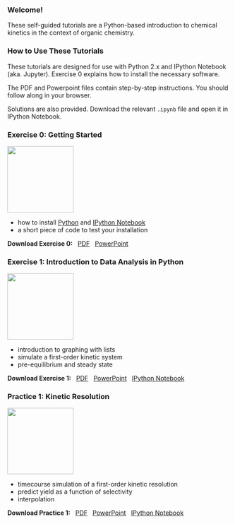 ### Welcome!
These self-guided tutorials are a Python-based introduction to chemical kinetics in the context of organic chemistry.

### How to Use These Tutorials

These tutorials are designed for use with Python 2.x and IPython Notebook (aka. Jupyter). Exercise 0 explains how to install the necessary software.

The PDF and Powerpoint files contain step-by-step instructions.  You should follow along in your browser.

Solutions are also provided.  Download the relevant `.ipynb` file and open it in IPython Notebook.

### Exercise 0: Getting Started
<img src="http://ekwan.github.io/practical_kinetics/exercise%200/Exercise%200.png" height=150px>

- how to install [Python](http://www.python.org) and [IPython Notebook](http://ipython.org/notebook.html)
- a short piece of code to test your installation

__Download Exercise 0:__ &nbsp; [PDF](http://ekwan.github.io/practical_kinetics/exercise%200/Exercise%200.pdf) &nbsp; [PowerPoint](http://ekwan.github.io/practical_kinetics/exercise%200/Exercise%200.pptx) 

### Exercise 1: Introduction to Data Analysis in Python
<img src="http://ekwan.github.io/practical_kinetics/exercise%201/Exercise%201.png" height=150px>

- introduction to graphing with lists
- simulate a first-order kinetic system
- pre-equilibrium and steady state

__Download Exercise 1:__ &nbsp; [PDF](http://ekwan.github.io/practical_kinetics/exercise%201/Exercise%201.pdf) &nbsp; [PowerPoint](http://ekwan.github.io/practical_kinetics/exercise%201/Exercise%201.pptx) &nbsp; [IPython Notebook](http://ekwan.github.io/practical_kinetics/exercise%201/Exercise%201.ipynb)

### Practice 1: Kinetic Resolution
<img src="http://ekwan.github.io/practical_kinetics/exercise%201/practice%201.png" height=150px>

- timecourse simulation of a first-order kinetic resolution
- predict yield as a function of selectivity
- interpolation

__Download Practice 1:__ &nbsp; [PDF](http://ekwan.github.io/practical_kinetics/practice%201/practice%201.pdf) &nbsp; [PowerPoint](http://ekwan.github.io/practical_kinetics/exercise%201/practice%201.pptx) &nbsp; [IPython Notebook](http://ekwan.github.io/practical_kinetics/practice%201/Practice%201.ipynb)